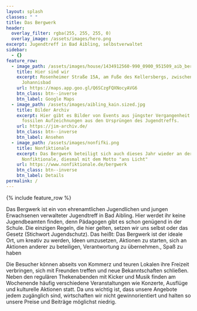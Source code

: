```yaml
---
layout: splash
classes: " "
title: Das Bergwerk
header:
  overlay_filter: rgba(255, 255, 255, 0)
  overlay_image: /assets/images/hero.png
excerpt: Jugendtreff in Bad Aibling, selbstverwaltet
sidebar:
  - {}
feature_row:
  - image_path: /assets/images/house/1434912560-990_0900_951509_aib_bergwerk_el-2oea.jpg
    title: Hier sind wir
    excerpt: Rosenheimer Straße 15A, am Fuße des Kellersbergs, zwischen Rathaus und
      Johannisbad
    url: https://maps.app.goo.gl/Q6SCzgFQXNocyAVG6
    btn_class: btn--inverse
    btn_label: Google Maps
  - image_path: /assets/images/aibling_kain.sized.jpg
    title: Bilder Archiv
    excerpt: Hier gibt es Bilder von Events aus jüngster Vergangenheit bis hin zu
      fossilen Aufzeichnungen aus den Ursprüngen des Jugendtreffs.
    url: https://jim-archiv.de/
    btn_class: btn--inverse
    btn_label: Ansehen
  - image_path: /assets/images/nonfifki.png
    title: Nonfiktionale
    excerpt: Das Bergwerk beteiligt sich auch dieses Jahr wieder an der
      Nonfiktionale, diesmal mit dem Motto "ans Licht"
    url: https://www.nonfiktionale.de/bergwerk
    btn_class: btn--inverse
    btn_label: Details
permalink: /
---
```

{% include feature_row %}

Das Bergwerk ist ein von ehrenamtlichen Jugendlichen und jungen Erwachsenen verwalteter Jugendtreff in Bad Aibling. Hier werdet ihr keine Jugendbeamten finden, denn Pädagogen gibt es schon genügend in der Schule. Die einzigen Regeln, die hier gelten, setzen wir uns selbst oder das Gesetz (Stichwort Jugendschutz). Das heißt: Das Bergwerk ist der ideale Ort, um kreativ zu werden, Ideen umzusetzen, Aktionen zu starten, sich an Aktionen anderer zu beteiligen, Verantwortung zu übernehmen., Spaß zu haben

Die Besucher können abseits von Kommerz und teuren Lokalen ihre Freizeit verbringen, sich mit Freunden treffen und neue Bekanntschaften schließen. Neben den regulären Thekenabenden mit Kicker und Musik finden am Wochenende häufig verschiedene Veranstaltungen wie Konzerte, Ausflüge und kulturelle Aktionen statt. Da uns wichtig ist, dass unsere Angebote jedem zugänglich sind, wirtschaften wir nicht gewinnorientiert und halten so unsere Preise und Beiträge möglichst niedrig.
